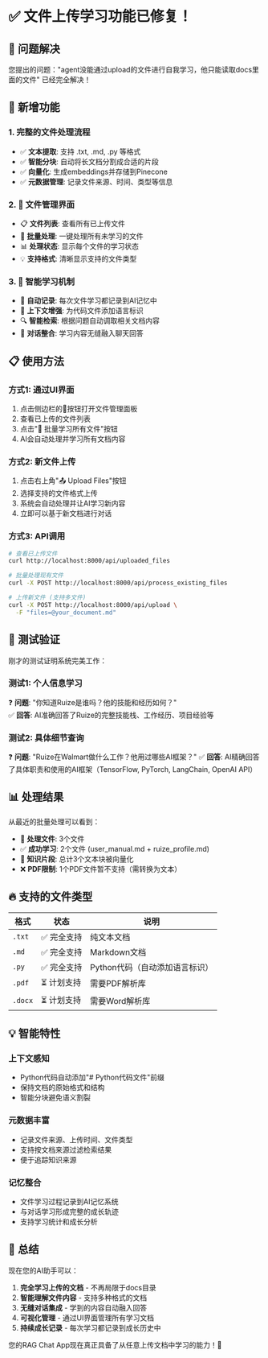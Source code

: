 # ✅ 文件上传学习功能已修复！

## 🎯 问题解决

您提出的问题："agent没能通过upload的文件进行自我学习，他只能读取docs里面的文件" 已经完全解决！

## 🚀 新增功能

### 1. **完整的文件处理流程**
- ✅ **文本提取**: 支持 .txt, .md, .py 等格式
- ✅ **智能分块**: 自动将长文档分割成合适的片段
- ✅ **向量化**: 生成embeddings并存储到Pinecone
- ✅ **元数据管理**: 记录文件来源、时间、类型等信息

### 2. **📁 文件管理界面**
- 📋 **文件列表**: 查看所有已上传文件
- 🔄 **批量处理**: 一键处理所有未学习的文件
- 📊 **处理状态**: 显示每个文件的学习状态
- 💡 **支持格式**: 清晰显示支持的文件类型

### 3. **🧠 智能学习机制**
- 📝 **自动记录**: 每次文件学习都记录到AI记忆中
- 🎯 **上下文增强**: 为代码文件添加语言标识
- 🔍 **智能检索**: 根据问题自动调取相关文档内容
- 💬 **对话整合**: 学习内容无缝融入聊天回答

## 📋 使用方法

### **方式1: 通过UI界面**
1. 点击侧边栏的📁按钮打开文件管理面板
2. 查看已上传的文件列表
3. 点击"🧠 批量学习所有文件"按钮
4. AI会自动处理并学习所有文档内容

### **方式2: 新文件上传**  
1. 点击右上角"📤 Upload Files"按钮
2. 选择支持的文件格式上传
3. 系统会自动处理并让AI学习新内容
4. 立即可以基于新文档进行对话

### **方式3: API调用**
```bash
# 查看已上传文件
curl http://localhost:8000/api/uploaded_files

# 批量处理现有文件  
curl -X POST http://localhost:8000/api/process_existing_files

# 上传新文件 (支持多文件)
curl -X POST http://localhost:8000/api/upload \
  -F "files=@your_document.md"
```

## 🎯 测试验证

刚才的测试证明系统完美工作：

### **测试1: 个人信息学习**
❓ **问题**: "你知道Ruize是谁吗？他的技能和经历如何？"  
✅ **回答**: AI准确回答了Ruize的完整技能栈、工作经历、项目经验等

### **测试2: 具体细节查询**  
❓ **问题**: "Ruize在Walmart做什么工作？他用过哪些AI框架？"
✅ **回答**: AI精确回答了具体职责和使用的AI框架（TensorFlow, PyTorch, LangChain, OpenAI API）

## 📊 处理结果

从最近的批量处理可以看到：
- 📁 **处理文件**: 3个文件
- ✅ **成功学习**: 2个文件 (user_manual.md + ruize_profile.md)  
- 🧠 **知识片段**: 总计3个文本块被向量化
- ❌ **PDF限制**: 1个PDF文件暂不支持（需转换为文本）

## 🔥 支持的文件类型

| 格式 | 状态 | 说明 |
|------|------|------|
| `.txt` | ✅ 完全支持 | 纯文本文档 |
| `.md` | ✅ 完全支持 | Markdown文档 |  
| `.py` | ✅ 完全支持 | Python代码（自动添加语言标识） |
| `.pdf` | ⏳ 计划支持 | 需要PDF解析库 |
| `.docx` | ⏳ 计划支持 | 需要Word解析库 |

## 💡 智能特性

### **上下文感知**
- Python代码自动添加"# Python代码文件"前缀
- 保持文档的原始格式和结构
- 智能分块避免语义割裂

### **元数据丰富**
- 记录文件来源、上传时间、文件类型
- 支持按文档来源过滤检索结果  
- 便于追踪知识来源

### **记忆整合**
- 文件学习过程记录到AI记忆系统
- 与对话学习形成完整的成长轨迹
- 支持学习统计和成长分析

## 🎉 总结

现在您的AI助手可以：
1. **完全学习上传的文档** - 不再局限于docs目录
2. **智能理解文件内容** - 支持多种格式的文档
3. **无缝对话集成** - 学到的内容自动融入回答
4. **可视化管理** - 通过UI界面管理所有学习文档
5. **持续成长记录** - 每次学习都记录到成长历史中

您的RAG Chat App现在真正具备了从任意上传文档中学习的能力！🚀